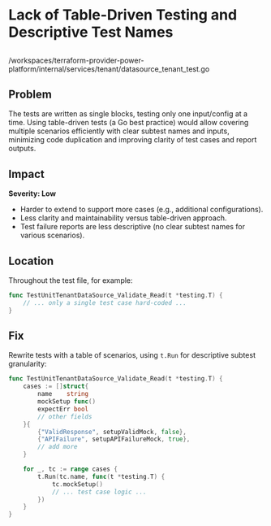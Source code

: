 # Lack of Table-Driven Testing and Descriptive Test Names

##

/workspaces/terraform-provider-power-platform/internal/services/tenant/datasource_tenant_test.go

## Problem

The tests are written as single blocks, testing only one input/config at a time. Using table-driven tests (a Go best practice) would allow covering multiple scenarios efficiently with clear subtest names and inputs, minimizing code duplication and improving clarity of test cases and report outputs.

## Impact

**Severity: Low**

- Harder to extend to support more cases (e.g., additional configurations).
- Less clarity and maintainability versus table-driven approach.
- Test failure reports are less descriptive (no clear subtest names for various scenarios).

## Location

Throughout the test file, for example:

```go
func TestUnitTenantDataSource_Validate_Read(t *testing.T) {
    // ... only a single test case hard-coded ...
}
```

## Fix

Rewrite tests with a table of scenarios, using `t.Run` for descriptive subtest granularity:

```go
func TestUnitTenantDataSource_Validate_Read(t *testing.T) {
    cases := []struct{
        name    string
        mockSetup func()
        expectErr bool
        // other fields
    }{
        {"ValidResponse", setupValidMock, false},
        {"APIFailure", setupAPIFailureMock, true},
        // add more
    }

    for _, tc := range cases {
        t.Run(tc.name, func(t *testing.T) {
            tc.mockSetup()
            // ... test case logic ...
        })
    }
}
```
